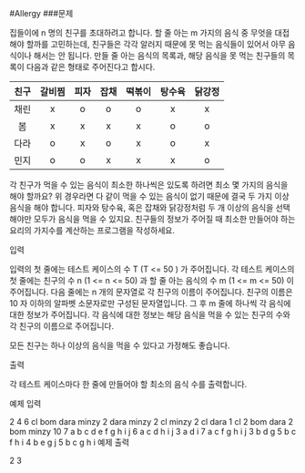#Allergy
###문제

집들이에 n 명의 친구를 초대하려고 합니다. 할 줄 아는 m 가지의 음식 중 무엇을 대접해야 할까를 고민하는데, 친구들은 각각 알러지 때문에 못 먹는 음식들이 있어서 아무 음식이나 해서는 안 됩니다. 만들 줄 아는 음식의 목록과, 해당 음식을 못 먹는 친구들의 목록이 다음과 같은 형태로 주어진다고 합시다.

 친구 | 갈비찜 | 피자 | 잡채 | 떡볶이 | 탕수육 | 닭강정
:----:|:----:|:---:|:---:|:----:|:-----:|:----:
채린	| x | o | o | o | x | x
봄 | x | x | x | x | o | o
다라	| o | x | o | x | o | x
민지	| o | o | x | x | x | o

각 친구가 먹을 수 있는 음식이 최소한 하나씩은 있도록 하려면 최소 몇 가지의 음식을 해야 할까요? 위 경우라면 다 같이 먹을 수 있는 음식이 없기 때문에 결국 두 가지 이상 음식을 해야 합니다. 피자와 탕수육, 혹은 잡채와 닭강정처럼 두 개 이상의 음식을 선택해야만 모두가 음식을 먹을 수 있지요. 친구들의 정보가 주어질 때 최소한 만들어야 하는 요리의 가지수를 계산하는 프로그램을 작성하세요.

입력

입력의 첫 줄에는 테스트 케이스의 수 T (T <= 50 ) 가 주어집니다. 각 테스트 케이스의 첫 줄에는 친구의 수 n (1 <= n <= 50) 과 할 줄 아는 음식의 수 m (1 <= m <= 50) 이 주어집니다. 다음 줄에는 n 개의 문자열로 각 친구의 이름이 주어집니다. 친구의 이름은 10 자 이하의 알파벳 소문자로만 구성된 문자열입니다. 그 후 m 줄에 하나씩 각 음식에 대한 정보가 주어집니다. 각 음식에 대한 정보는 해당 음식을 먹을 수 있는 친구의 수와 각 친구의 이름으로 주어집니다.

모든 친구는 하나 이상의 음식을 먹을 수 있다고 가정해도 좋습니다.

출력

각 테스트 케이스마다 한 줄에 만들어야 할 최소의 음식 수를 출력합니다.

예제 입력

2
4 6
cl bom dara minzy
2 dara minzy
2 cl minzy
2 cl dara
1 cl
2 bom dara
2 bom minzy
10 7
a b c d e f g h i j
6 a c d h i j
3 a d i
7 a c f g h i j
3 b d g
5 b c f h i
4 b e g j
5 b c g h i 
예제 출력

2
3
